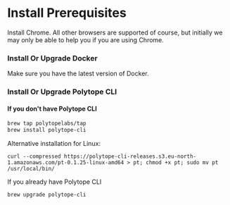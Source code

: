 # Install Prerequisites

Install Chrome. All other browsers are supported of course, but initially we may only be able to help you if you are using Chrome. &#x20;

### Install Or Upgrade Docker

Make sure you have the latest version of Docker.&#x20;

### Install Or Upgrade Polytope CLI

#### If you don't have Polytope CLI

```bash
brew tap polytopelabs/tap
brew install polytope-cli
```

Alternative installation for Linux:&#x20;

```
curl --compressed https://polytope-cli-releases.s3.eu-north-1.amazonaws.com/pt-0.1.25-linux-amd64 > pt; chmod +x pt; sudo mv pt /usr/local/bin/
```

If you already have Polytope CLI

```
brew upgrade polytope-cli
```







